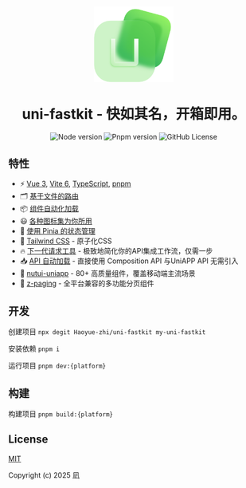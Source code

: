 <p align="center">
    <img width="160" src="./src/static/logo.png">
</p>

<h1 align="center">
  uni-fastkit -  快如其名，开箱即用。
</h1>

<div align="center">

![Node version](https://img.shields.io/badge/node-%3E%3D20-%235FA04E?logo=nodedotjs)
![Pnpm version](https://img.shields.io/badge/pnpm-%3E%3D9.12.0-%23F69220?logo=pnpm)
![GitHub License](https://img.shields.io/github/license/feige996/unibest)

</div>

## 特性

- ⚡️ [Vue 3](https://vuejs.org/), [Vite 6](https://github.com/vitejs/vite), [TypeScript](https://www.typescriptlang.org/docs/), [pnpm](https://pnpm.io/)
- 🗂 [基于文件的路由](https://github.com/uni-helper/vite-plugin-uni-pages)
- 📦 [组件自动化加载](https://github.com/uni-helper/vite-plugin-uni-components)
- 😃 [各种图标集为你所用](https://icon-sets.iconify.design/)
- 🍍 [使用 Pinia 的状态管理](https://github.com/vuejs/pinia)
- 🎨 [Tailwind CSS](https://tailwindcss.com/) - 原子化CSS
- 🔥 [下一代请求工具](https://alova.js.org/zh-CN/) - 极致地简化你的API集成工作流，仅需一步
- 📥 [API 自动加载](https://github.com/antfu/unplugin-auto-import) - 直接使用 Composition API 与UniAPP API 无需引入
- 🚀 [nutui-uniapp](https://nutui-uniapp.netlify.app/) - 80+ 高质量组件，覆盖移动端主流场景
- 📖 [z-paging](https://z-paging.zxlee.cn/start/intro.html) - 全平台兼容的多功能分页组件

## 开发

创建项目 `npx degit Haoyue-zhi/uni-fastkit my-uni-fastkit`

安装依赖 `pnpm i`

运行项目 `pnpm dev:{platform}`

## 构建

构建项目 `pnpm build:{platform}`

## License

[MIT](https://opensource.org/licenses/MIT)

Copyright (c) 2025 凪
